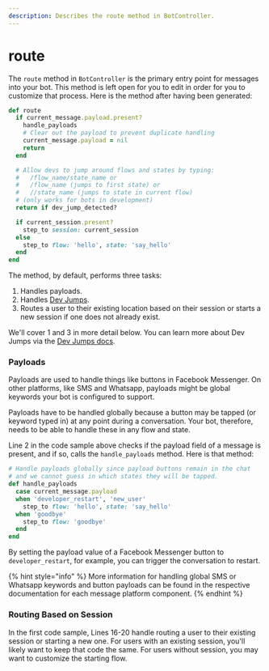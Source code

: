 ```yaml
---
description: Describes the route method in BotController.
---
```


# route

The `route` method in `BotController` is the primary entry point for messages into your bot. This method is left open for you to edit in order for you to customize that process. Here is the method after having been generated:

```ruby
def route
  if current_message.payload.present?
    handle_payloads
    # Clear out the payload to prevent duplicate handling
    current_message.payload = nil
    return
  end

  # Allow devs to jump around flows and states by typing:
  #   /flow_name/state_name or
  #   /flow_name (jumps to first state) or
  #   //state_name (jumps to state in current flow)
  # (only works for bots in development)
  return if dev_jump_detected?

  if current_session.present?
    step_to session: current_session
  else
    step_to flow: 'hello', state: 'say_hello'
  end
end
```

The method, by default, performs three tasks:

1. Handles payloads.
2. Handles [Dev Jumps](dev-jumps.md).
3. Routes a user to their existing location based on their session or starts a new session if one does not already exist.

We'll cover 1 and 3 in more detail below. You can learn more about Dev Jumps via the [Dev Jumps docs](dev-jumps.md).

### Payloads

Payloads are used to handle things like buttons in Facebook Messenger. On other platforms, like SMS and Whatsapp, payloads might be global keywords your bot is configured to support.

Payloads have to be handled globally because a button may be tapped \(or keyword typed in\) at any point during a conversation. Your bot, therefore, needs to be able to handle these in any flow and state.

Line 2 in the code sample above checks if the payload field of a message is present, and if so, calls the `handle_payloads` method. Here is that method:

```ruby
# Handle payloads globally since payload buttons remain in the chat
# and we cannot guess in which states they will be tapped.
def handle_payloads
  case current_message.payload
  when 'developer_restart', 'new_user'
    step_to flow: 'hello', state: 'say_hello'
  when 'goodbye'
    step_to flow: 'goodbye'
  end
end
```

By setting the payload value of a Facebook Messenger button to `developer_restart`, for example, you can trigger the conversation to restart.

{% hint style="info" %}
More information for handling global SMS or Whatsapp keywords and button payloads can be found in the respective documentation for each message platform component.
{% endhint %}

### Routing Based on Session

In the first code sample, Lines 16-20 handle routing a user to their existing session or starting a new one. For users with an existing session, you'll likely want to keep that code the same. For users without session, you may want to customize the starting flow.

